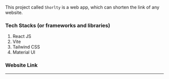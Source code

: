 This project called `Shorlty` is a web app, which can shorten the link of any website.

### Tech Stacks (or frameworks and libraries) 
1. React JS
2. Vite
3. Tailwind CSS
4. Material UI


### Website Link
-----